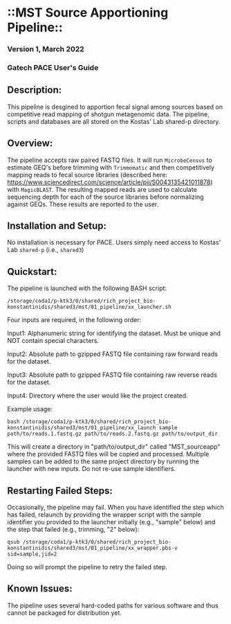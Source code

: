 # ::MST Source Apportioning Pipeline::

### Version 1, March 2022
### Gatech PACE User's Guide

## Description:

This pipeline is desgined to apportion fecal signal among sources based on competitive read mapping of shotgun metagenomic data. The pipeline, scripts and databases are all stored on the Kostas' Lab shared-p directory.

## Overview:

The pipeline accepts raw paired FASTQ files. It will run `MicrobeCensus` to estimate GEQ's before trimming with `Trimmomatic` and then competitively mapping reads to fecal source libraries (described here: https://www.sciencedirect.com/science/article/pii/S0043135421011878) with `MagicBLAST`. The resulting mapped reads are used to calculate sequencing depth for each of the source libraries before normalizing against GEQs. These results are reported to the user. 

## Installation and Setup:

No installation is necessary for PACE. Users simply need access to Kostas' Lab `shared-p` (i.e., `shared3`) 

## Quickstart: 

The pipeline is launched with the following BASH script:

```/storage/coda1/p-ktk3/0/shared/rich_project_bio-konstantinidis/shared3/mst/01_pipeline/xx_launcher.sh```

Four inputs are required, in the following order:

Input1: Alphanumeric string for identifying the dataset. Must be unique and NOT contain special characters.

Input2: Absolute path to gzipped FASTQ file containing raw forward reads for the dataset.

Input3: Absolute path to gzipped FASTQ file containing raw reverse reads for the dataset.

Input4: Directory where the user would like the project created.

Example usage:

```bash /storage/coda1/p-ktk3/0/shared/rich_project_bio-konstantinidis/shared3/mst/01_pipeline/xx_launch sample path/to/reads.1.fastq.gz path/to/reads.2.fastq.gz path/to/output_dir```

This will create a directory in "path/to/output_dir" called "MST_sourceapp" where the provided FASTQ files will be copied and processed. Multiple samples can be added to the same project directory by running the launcher with new inputs. Do not re-use sample identifiers.

## Restarting Failed Steps:

Occasionally, the pipeline may fail. When you have identified the step which has failed, relaunch by providing the wrapper script with the sample identifier you provided to the launcher initially (e.g., "sample" below) and the step that failed (e.g., trimming, "2" below):

```qsub /storage/coda1/p-ktk3/0/shared/rich_project_bio-konstantinidis/shared3/mst/01_pipeline/xx_wrapper.pbs-v sid=sample,jid=2```

Doing so will prompt the pipeline to retry the failed step.

## Known Issues:

The pipeline uses several hard-coded paths for various software and thus cannot be packaged for distribution yet.
